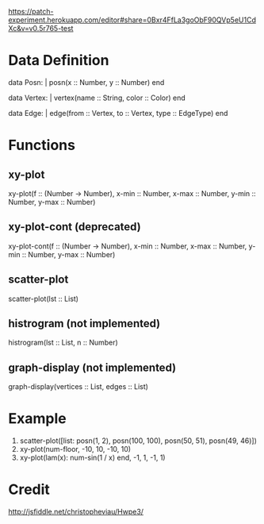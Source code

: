 https://patch-experiment.herokuapp.com/editor#share=0Bxr4FfLa3goObF90QVp5eU1CdXc&v=v0.5r765-test

Data Definition
===============

data Posn:
  | posn(x :: Number, y :: Number)
end

data Vertex:
  | vertex(name :: String,
           color :: Color)
end

data Edge:
  | edge(from :: Vertex,
         to :: Vertex,
         type :: EdgeType)
end

Functions
=========

xy-plot
-------

xy-plot(f :: (Number -> Number),
        x-min :: Number,
        x-max :: Number,
        y-min :: Number,
        y-max :: Number)

xy-plot-cont (deprecated)
-------------------------

xy-plot-cont(f :: (Number -> Number),
             x-min :: Number,
             x-max :: Number,
             y-min :: Number,
             y-max :: Number)

scatter-plot
------------

scatter-plot(lst :: List<Posn>)

histrogram (not implemented)
----------------------------

histrogram(lst :: List<Number>, n :: Number)

graph-display (not implemented)
-------------------------------

graph-display(vertices :: List<Vertex>,
              edges :: List<Edge>)

Example
=======

1. scatter-plot([list: posn(1, 2), posn(100, 100), posn(50, 51), posn(49, 46)])
2. xy-plot(num-floor, -10, 10, -10, 10)
3. xy-plot(lam(x): num-sin(1 / x) end, -1, 1, -1, 1)

Credit
======

http://jsfiddle.net/christopheviau/Hwpe3/
